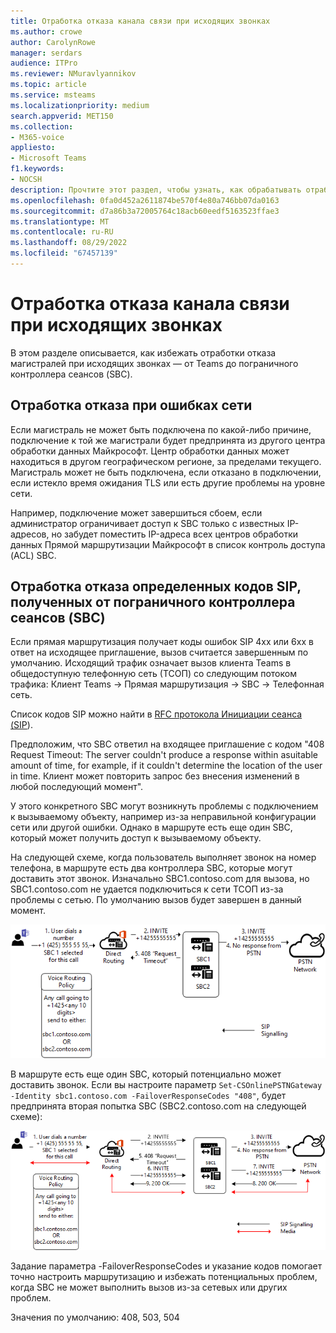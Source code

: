 ```yaml
---
title: Отработка отказа канала связи при исходящих звонках
ms.author: crowe
author: CarolynRowe
manager: serdars
audience: ITPro
ms.reviewer: NMuravlyannikov
ms.topic: article
ms.service: msteams
ms.localizationpriority: medium
search.appverid: MET150
ms.collection:
- M365-voice
appliesto:
- Microsoft Teams
f1.keywords:
- NOCSH
description: Прочтите этот раздел, чтобы узнать, как обрабатывать отработку отказа магистралей при исходящих вызовах из Teams к пограничному контроллеру сеансов (SBC).
ms.openlocfilehash: 0fa0d452a2611874be570f4e80a746bb07da0163
ms.sourcegitcommit: d7a86b3a72005764c18acb60eedf5163523ffae3
ms.translationtype: MT
ms.contentlocale: ru-RU
ms.lasthandoff: 08/29/2022
ms.locfileid: "67457139"
---
```

# <a name="trunk-failover-on-outbound-calls"></a>Отработка отказа канала связи при исходящих звонках

В этом разделе описывается, как избежать отработки отказа магистралей при исходящих звонках — от Teams до пограничного контроллера сеансов (SBC).

## <a name="failover-on-network-errors"></a>Отработка отказа при ошибках сети

Если магистраль не может быть подключена по какой-либо причине, подключение к той же магистрали будет предпринята из другого центра обработки данных Майкрософт. Центр обработки данных может находиться в другом географическом регионе, за пределами текущего. Магистраль может не быть подключена, если отказано в подключении, если истекло время ожидания TLS или есть другие проблемы на уровне сети.

Например, подключение может завершиться сбоем, если администратор ограничивает доступ к SBC только с известных IP-адресов, но забудет поместить IP-адреса всех центров обработки данных Прямой маршрутизации Майкрософт в список контроль доступа (ACL) SBC. 

## <a name="failover-of-specific-sip-codes-received-from-the-session-border-controller-sbc"></a>Отработка отказа определенных кодов SIP, полученных от пограничного контроллера сеансов (SBC)

Если прямая маршрутизация получает коды ошибок SIP 4xx или 6xx в ответ на исходящее приглашение, вызов считается завершенным по умолчанию. Исходящий трафик означает вызов клиента Teams в общедоступную телефонную сеть (ТСОП) со следующим потоком трафика: Клиент Teams -> Прямая маршрутизация -> SBC -> Телефонная сеть.

Список кодов SIP можно найти в [RFC протокола Инициации сеанса (SIP](https://tools.ietf.org/html/rfc3261)).

Предположим, что SBC ответил на входящее приглашение с кодом "408 Request Timeout: The server couldn't produce a response within asuitable amount of time, for example, if it couldn't determine the location of the user in time. Клиент может повторить запрос без внесения изменений в любой последующий момент".

У этого конкретного SBC могут возникнуть проблемы с подключением к вызываемому объекту, например из-за неправильной конфигурации сети или другой ошибки. Однако в маршруте есть еще один SBC, который может получить доступ к вызываемому объекту.

На следующей схеме, когда пользователь выполняет звонок на номер телефона, в маршруте есть два контроллера SBC, которые могут доставить этот звонок. Изначально SBC1.contoso.com для вызова, но SBC1.contoso.com не удается подключиться к сети ТСОП из-за проблемы с сетью.
По умолчанию вызов будет завершен в данный момент. 
 
![Схема, показывающая, что SBC не удается подключиться к ТСОП из-за проблемы с сетью.](media/direct-routing-failover-response-codes1.png)

В маршруте есть еще один SBC, который потенциально может доставить звонок.
Если вы настроите параметр `Set-CSOnlinePSTNGateway -Identity sbc1.contoso.com -FailoverResponseCodes "408"`, будет предпринята вторая попытка SBC (SBC2.contoso.com на следующей схеме):

![Схема, показывающая маршрутизацию на второй SBC.](media/direct-routing-failover-response-codes2.png)

Задание параметра -FailoverResponseCodes и указание кодов помогает точно настроить маршрутизацию и избежать потенциальных проблем, когда SBC не может выполнить вызов из-за сетевых или других проблем.

Значения по умолчанию: 408, 503, 504

